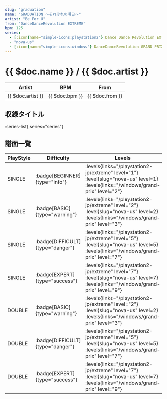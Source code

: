 ```yaml
---
slug: "graduation"
name: "GRADUATION ～それぞれの明日～"
artist: "Be For U"
from: "DanceDanceRevolution EXTREME"
bpm: 125
series:
  - [:icon{name="simple-icons:playstation2"} Dance Dance Revolution EXTREME :icon{name="flag:jp-4x3"}](/playstation2-jp/extreme)
  - "nova-us"
  - [:icon{name="simple-icons:windows"} DanceDanceRevolution GRAND PRIX (グランプリプレー)](/windows/grand-prix)
---
```


# {{ $doc.name }} / {{ $doc.artist }}

|Artist|BPM|From|
|------|---|----|
|{{ $doc.artist }}|{{ $doc.bpm }}|{{ $doc.from }}|

## 収録タイトル

:series-list{:series="series"}

## 譜面一覧

|PlayStyle|Difficulty|Levels|Notes|Movie|
|---------|----------|------|-----|-----|
|SINGLE| :badge[BEGINNER]{type="info"}| :levels{links="/playstation2-jp/extreme" level="1"} :level{slug="nova-us" level=1}  :levels{links="/windows/grand-prix" level="2"}|90/0||
|SINGLE| :badge[BASIC]{type="warning"}| :levels{links="/playstation2-jp/extreme" level="2"} :level{slug="nova-us" level=2}  :levels{links="/windows/grand-prix" level="3"}|110/0||
|SINGLE| :badge[DIFFICULT]{type="danger"}| :levels{links="/playstation2-jp/extreme" level="5"} :level{slug="nova-us" level=5}  :levels{links="/windows/grand-prix" level="7"}|192/11||
|SINGLE| :badge[EXPERT]{type="success"}| :levels{links="/playstation2-jp/extreme" level="7"} :level{slug="nova-us" level=7}  :levels{links="/windows/grand-prix" level="9"}|274/1||
|DOUBLE| :badge[BASIC]{type="warning"}| :levels{links="/playstation2-jp/extreme" level="2"} :level{slug="nova-us" level=2}  :levels{links="/windows/grand-prix" level="3"}|116/0||
|DOUBLE| :badge[DIFFICULT]{type="danger"}| :levels{links="/playstation2-jp/extreme" level="5"} :level{slug="nova-us" level=5}  :levels{links="/windows/grand-prix" level="7"}|181/10||
|DOUBLE| :badge[EXPERT]{type="success"}| :levels{links="/playstation2-jp/extreme" level="7"} :level{slug="nova-us" level=7}  :levels{links="/windows/grand-prix" level="9"}|245/5||
